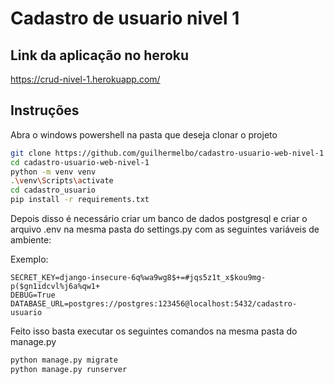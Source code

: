 # Cadastro de usuario nivel 1

## Link da aplicação no heroku

https://crud-nivel-1.herokuapp.com/

## Instruções 

Abra o windows powershell na pasta que deseja clonar o projeto

```bash
git clone https://github.com/guilhermelbo/cadastro-usuario-web-nivel-1
cd cadastro-usuario-web-nivel-1
python -m venv venv
.\venv\Scripts\activate
cd cadastro_usuario
pip install -r requirements.txt
```
Depois disso é necessário criar um banco de dados postgresql
e criar o arquivo .env na mesma pasta do settings.py com as seguintes variáveis de ambiente:

Exemplo:

```
SECRET_KEY=django-insecure-6q%wa9wg8$+=#jqs5z1t_x$kou9mg-p($gn1idcvl%j6a%qw1+
DEBUG=True
DATABASE_URL=postgres://postgres:123456@localhost:5432/cadastro-usuario
```

Feito isso basta executar os seguintes comandos na mesma pasta do manage.py

```bash
python manage.py migrate
python manage.py runserver
```
